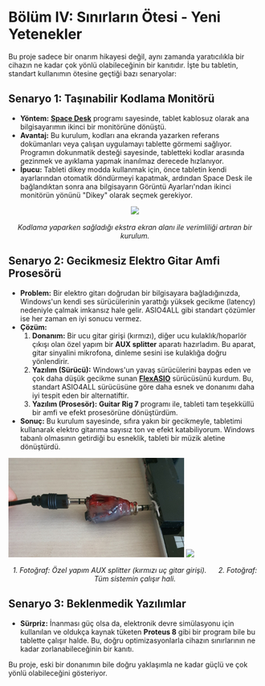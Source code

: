 # Bölüm IV: Sınırların Ötesi - Yeni Yetenekler

Bu proje sadece bir onarım hikayesi değil, aynı zamanda yaratıcılıkla bir cihazın ne kadar çok yönlü olabileceğinin bir kanıtıdır. İşte bu tabletin, standart kullanımın ötesine geçtiği bazı senaryolar:

## Senaryo 1: Taşınabilir Kodlama Monitörü

*   **Yöntem:** **[Space Desk](https://www.spacedesk.net/)** programı sayesinde, tablet kablosuz olarak ana bilgisayarımın ikinci bir monitörüne dönüştü.
*   **Avantaj:** Bu kurulum, kodları ana ekranda yazarken referans dokümanları veya çalışan uygulamayı tablette görmemi sağlıyor. Programın dokunmatik desteği sayesinde, tabletteki kodlar arasında gezinmek ve ayıklama yapmak inanılmaz derecede hızlanıyor.
*   **İpucu:** Tableti dikey modda kullanmak için, önce tabletin kendi ayarlarından otomatik döndürmeyi kapatmak, ardından Space Desk ile bağlandıktan sonra ana bilgisayarın Görüntü Ayarları'ndan ikinci monitörün yönünü "Dikey" olarak seçmek gerekiyor.

<p align="center">
  <img src="../assets/images/tablet_is_a_second_monitor.jpg" width="700">
</p>
<p align="center">
  <i>Kodlama yaparken sağladığı ekstra ekran alanı ile verimliliği artıran bir kurulum.</i>
</p>

## Senaryo 2: Gecikmesiz Elektro Gitar Amfi Prosesörü

*   **Problem:** Bir elektro gitarı doğrudan bir bilgisayara bağladığınızda, Windows'un kendi ses sürücülerinin yarattığı yüksek gecikme (latency) nedeniyle çalmak imkansız hale gelir. ASIO4ALL gibi standart çözümler ise her zaman en iyi sonucu vermez.
*   **Çözüm:**
    1.  **Donanım:** Bir ucu gitar girişi (kırmızı), diğer ucu kulaklık/hoparlör çıkışı olan özel yapım bir **AUX splitter** aparatı hazırladım. Bu aparat, gitar sinyalini mikrofona, dinleme sesini ise kulaklığa doğru yönlendirir.
    2.  **Yazılım (Sürücü):** Windows'un yavaş sürücülerini baypas eden ve çok daha düşük gecikme sunan **[FlexASIO](https://github.com/dechamps/FlexASIO)** sürücüsünü kurdum. Bu, standart ASIO4ALL sürücüsüne göre daha esnek ve donanımı daha iyi tespit eden bir alternatiftir.
    3.  **Yazılım (Prosesör):** **Guitar Rig 7** programı ile, tableti tam teşekküllü bir amfi ve efekt prosesörüne dönüştürdüm.
*   **Sonuç:** Bu kurulum sayesinde, sıfıra yakın bir gecikmeyle, tabletimi kullanarak elektro gitarıma sayısız ton ve efekt katabiliyorum. Windows tabanlı olmasının getirdiği bu esneklik, tableti bir müzik aletine dönüştürdü.

<p float="left">
  <img src="../assets/images/aux_splitter_gitar_and_speaker.jpg" width="350" />
  <img src="../assets/images/guitar_and_tablet_setup_birdwiev_photo.jpg" width="350" /> 
</p>
<p align="center">
  <i>1. Fotoğraf: Özel yapım AUX splitter (kırmızı uç gitar girişi).      2. Fotoğraf: Tüm sistemin çalışır hali.</i>
</p>

## Senaryo 3: Beklenmedik Yazılımlar

*   **Sürpriz:** İnanması güç olsa da, elektronik devre simülasyonu için kullanılan ve oldukça kaynak tüketen **Proteus 8** gibi bir program bile bu tablette çalışır halde. Bu, doğru optimizasyonlarla cihazın sınırlarının ne kadar zorlanabileceğinin bir kanıtı.

Bu proje, eski bir donanımın bile doğru yaklaşımla ne kadar güçlü ve çok yönlü olabileceğini gösteriyor.
